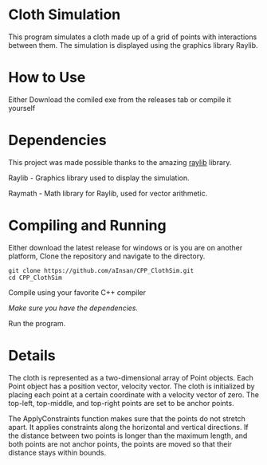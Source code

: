 # Cloth Simulation

This program simulates a cloth made up of a grid of points with interactions between them. The simulation is displayed using the graphics library Raylib.

# How to Use

Either Download the comiled exe from the releases tab or compile it yourself

# Dependencies
This project was made possible thanks to the amazing [raylib](https://www.raylib.com/) library.

Raylib - Graphics library used to display the simulation.

Raymath - Math library for Raylib, used for vector arithmetic.

# Compiling and Running

Either download the latest release for windows or is you are on another platform, 
Clone the repository and navigate to the directory.
```
git clone https://github.com/aInsan/CPP_ClothSim.git
cd CPP_ClothSim
```
  Compile using your favorite C++ compiler
  
*Make sure you have the dependencies.*

Run the program.

# Details

The cloth is represented as a two-dimensional array of Point objects. Each Point object has a position vector, velocity vector. The cloth is initialized by placing each point at a certain coordinate with a velocity vector of zero. The top-left, top-middle, and top-right points are set to be anchor points.

The ApplyConstraints function makes sure that the points do not stretch apart. It applies constraints along the horizontal and vertical directions. If the distance between two points is longer than the maximum length, and both points are not anchor points, the points are moved so that their distance stays within bounds.
